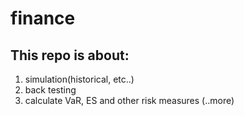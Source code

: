 # finance
## This repo is about:
  1. simulation(historical, etc..)
  2. back testing
  3. calculate VaR, ES and other risk measures
  (..more)
